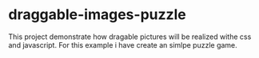 # draggable-images-puzzle

This project demonstrate how dragable pictures will be realized withe css and javascript. For this example i have create an simlpe puzzle game.
